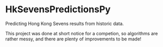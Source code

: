 # HkSevensPredictionsPy
Predicting Hong Kong Sevens results from historic data.

This project was done at short notice for a competion, so algorithms are rather messy, and there are plenty of improvements to be made!
